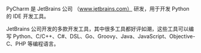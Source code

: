 PyCharm 是 JetBrains 公司   （www.jetbrains.com）   研发，用于开发 Python 的 IDE 开发工具。


 JetBrains 公司开发的多款开发工具，其中很多工具都好评如潮，这些工具可以编写 Python、C/C++、C#、DSL、Go、Groovy、Java、JavaScript、Objective-C、PHP 等编程语言。